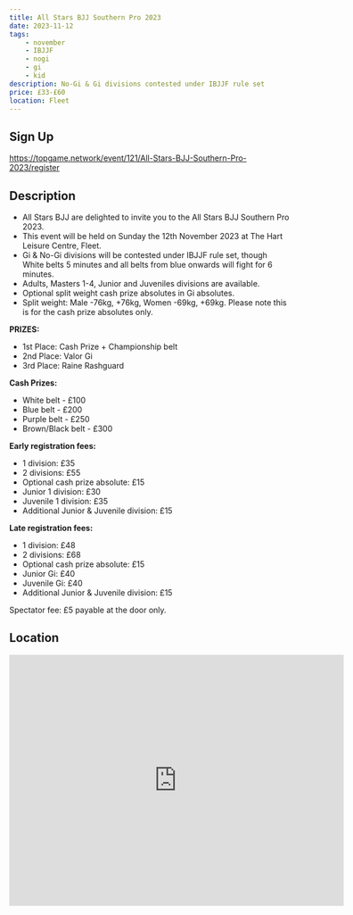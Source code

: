 ```yaml
---
title: All Stars BJJ Southern Pro 2023
date: 2023-11-12
tags:
    - november
    - IBJJF
    - nogi 
    - gi
    - kid
description: No-Gi & Gi divisions contested under IBJJF rule set
price: £33-£60
location: Fleet
---
```

## Sign Up
https://topgame.network/event/121/All-Stars-BJJ-Southern-Pro-2023/register

## Description
<ul>
  <li>All Stars BJJ are delighted to invite you to the All Stars BJJ Southern Pro 2023.</li>
  <li>This event will be held on Sunday the 12th November 2023 at The Hart Leisure Centre, Fleet.</li>
  <li>Gi & No-Gi divisions will be contested under IBJJF rule set, though White belts 5 minutes and all belts from blue onwards will fight for 6 minutes.</li>
  <li>Adults, Masters 1-4, Junior and Juveniles divisions are available.</li>
  <li>Optional split weight cash prize absolutes in Gi absolutes.</li>
  <li>Split weight: Male -76kg, +76kg, Women -69kg, +69kg. Please note this is for the cash prize absolutes only.</li>
</ul>

<p><strong>PRIZES:</strong></p>
<ul>
  <li>1st Place: Cash Prize + Championship belt</li>
  <li>2nd Place: Valor Gi</li>
  <li>3rd Place: Raine Rashguard</li>
</ul>

<p><strong>Cash Prizes:</strong></p>
<ul>
  <li>White belt - £100</li>
  <li>Blue belt - £200</li>
  <li>Purple belt - £250</li>
  <li>Brown/Black belt - £300</li>
</ul>

<p><strong>Early registration fees:</strong></p>
<ul>
  <li>1 division: £35</li>
  <li>2 divisions: £55</li>
  <li>Optional cash prize absolute: £15</li>
  <li>Junior 1 division: £30</li>
  <li>Juvenile 1 division: £35</li>
  <li>Additional Junior & Juvenile division: £15</li>
</ul>

<p><strong>Late registration fees:</strong></p>
<ul>
  <li>1 division: £48</li>
  <li>2 divisions: £68</li>
  <li>Optional cash prize absolute: £15</li>
  <li>Junior Gi: £40</li>
  <li>Juvenile Gi: £40</li>
  <li>Additional Junior & Juvenile division: £15</li>
</ul>

<p>Spectator fee: £5 payable at the door only.</p>


## Location
<iframe src="https://www.google.com/maps/embed?pb=!1m18!1m12!1m3!1d2495.70373816616!2d-0.8689111236218382!3d51.27977227176238!2m3!1f0!2f0!3f0!3m2!1i1024!2i768!4f13.1!3m3!1m2!1s0x48742941c65237f5%3A0xaf378273274fa88c!2sHart%20Leisure%20Centre!5e0!3m2!1sen!2suk!4v1689629397223!5m2!1sen!2suk" width="600" height="450" style="border:0;" allowfullscreen="" loading="lazy" referrerpolicy="no-referrer-when-downgrade"></iframe>
